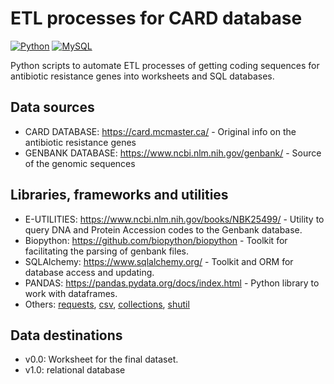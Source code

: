 # ETL processes for CARD database

[![Python](https://img.shields.io/badge/python-3.10-blue.svg)](https://www.python.org/) [![MySQL](https://img.shields.io/badge/MYSQL-blue)](https://www.mysql.com/)

Python scripts to automate ETL processes of getting coding sequences for antibiotic resistance genes into worksheets and SQL databases.

## Data sources

* CARD DATABASE: https://card.mcmaster.ca/ - Original info on the antibiotic resistance genes
* GENBANK DATABASE: https://www.ncbi.nlm.nih.gov/genbank/ - Source of the genomic sequences

## Libraries, frameworks and utilities

* E-UTILITIES: https://www.ncbi.nlm.nih.gov/books/NBK25499/ - Utility to query DNA and Protein Accession codes to the Genbank database.
* Biopython: https://github.com/biopython/biopython - Toolkit for facilitating the parsing of genbank files.
* SQLAlchemy: https://www.sqlalchemy.org/ - Toolkit and ORM for database access and updating.
* PANDAS: https://pandas.pydata.org/docs/index.html - Python library to work with dataframes.
* Others: [requests](https://pypi.org/project/requests/), [csv](https://pypi.org/project/python-csv/), [collections](https://docs.python.org/3/library/collections.html), [shutil](https://docs.python.org/3/library/shutil.html)

## Data destinations

* v0.0: Worksheet for the final dataset.
* v1.0: relational database  
